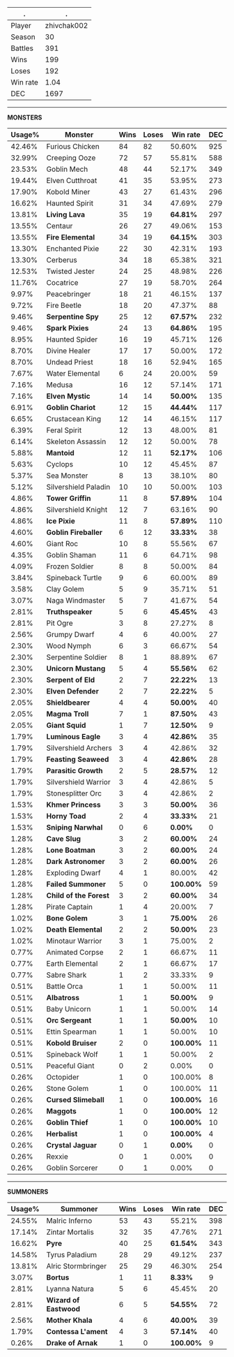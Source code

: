 .|.
|-|-
Player|zhivchak002
Season|30
Battles|391
Wins|199
Loses|192
Win rate|1.04
DEC|1697

---
**MONSTERS**

Usage%|Monster|Wins|Loses|Win rate|DEC|
-|-|-|-|-|-|
42.46%|Furious Chicken|84|82|50.60%|925|
32.99%|Creeping Ooze|72|57|55.81%|588|
23.53%|Goblin Mech|48|44|52.17%|349|
19.44%|Elven Cutthroat|41|35|53.95%|273|
17.90%|Kobold Miner|43|27|61.43%|296|
16.62%|Haunted Spirit|31|34|47.69%|279|
13.81%|**Living Lava**|35|19|**64.81%**|297|
13.55%|Centaur|26|27|49.06%|153|
13.55%|**Fire Elemental**|34|19|**64.15%**|303|
13.30%|Enchanted Pixie|22|30|42.31%|193|
13.30%|Cerberus|34|18|65.38%|321|
12.53%|Twisted Jester|24|25|48.98%|226|
11.76%|Cocatrice|27|19|58.70%|264|
9.97%|Peacebringer|18|21|46.15%|137|
9.72%|Fire Beetle|18|20|47.37%|88|
9.46%|**Serpentine Spy**|25|12|**67.57%**|232|
9.46%|**Spark Pixies**|24|13|**64.86%**|195|
8.95%|Haunted Spider|16|19|45.71%|126|
8.70%|Divine Healer|17|17|50.00%|172|
8.70%|Undead Priest|18|16|52.94%|165|
7.67%|Water Elemental|6|24|20.00%|59|
7.16%|Medusa|16|12|57.14%|171|
7.16%|**Elven Mystic**|14|14|**50.00%**|135|
6.91%|**Goblin Chariot**|12|15|**44.44%**|117|
6.65%|Crustacean King|12|14|46.15%|117|
6.39%|Feral Spirit|12|13|48.00%|81|
6.14%|Skeleton Assassin|12|12|50.00%|78|
5.88%|**Mantoid**|12|11|**52.17%**|106|
5.63%|Cyclops|10|12|45.45%|87|
5.37%|Sea Monster|8|13|38.10%|80|
5.12%|Silvershield Paladin|10|10|50.00%|103|
4.86%|**Tower Griffin**|11|8|**57.89%**|104|
4.86%|Silvershield Knight|12|7|63.16%|90|
4.86%|**Ice Pixie**|11|8|**57.89%**|110|
4.60%|**Goblin Fireballer**|6|12|**33.33%**|38|
4.60%|Giant Roc|10|8|55.56%|67|
4.35%|Goblin Shaman|11|6|64.71%|98|
4.09%|Frozen Soldier|8|8|50.00%|84|
3.84%|Spineback Turtle|9|6|60.00%|89|
3.58%|Clay Golem|5|9|35.71%|51|
3.07%|Naga Windmaster|5|7|41.67%|54|
2.81%|**Truthspeaker**|5|6|**45.45%**|43|
2.81%|Pit Ogre|3|8|27.27%|8|
2.56%|Grumpy Dwarf|4|6|40.00%|27|
2.30%|Wood Nymph|6|3|66.67%|54|
2.30%|Serpentine Soldier|8|1|88.89%|67|
2.30%|**Unicorn Mustang**|5|4|**55.56%**|62|
2.30%|**Serpent of Eld**|2|7|**22.22%**|13|
2.30%|**Elven Defender**|2|7|**22.22%**|5|
2.05%|**Shieldbearer**|4|4|**50.00%**|40|
2.05%|**Magma Troll**|7|1|**87.50%**|43|
2.05%|**Giant Squid**|1|7|**12.50%**|9|
1.79%|**Luminous Eagle**|3|4|**42.86%**|35|
1.79%|Silvershield Archers|3|4|42.86%|32|
1.79%|**Feasting Seaweed**|3|4|**42.86%**|28|
1.79%|**Parasitic Growth**|2|5|**28.57%**|12|
1.79%|Silvershield Warrior|3|4|42.86%|5|
1.79%|Stonesplitter Orc|3|4|42.86%|2|
1.53%|**Khmer Princess**|3|3|**50.00%**|36|
1.53%|**Horny Toad**|2|4|**33.33%**|21|
1.53%|**Sniping Narwhal**|0|6|**0.00%**|0|
1.28%|**Cave Slug**|3|2|**60.00%**|24|
1.28%|**Lone Boatman**|3|2|**60.00%**|24|
1.28%|**Dark Astronomer**|3|2|**60.00%**|26|
1.28%|Exploding Dwarf|4|1|80.00%|42|
1.28%|**Failed Summoner**|5|0|**100.00%**|59|
1.28%|**Child of the Forest**|3|2|**60.00%**|34|
1.28%|Pirate Captain|1|4|20.00%|7|
1.02%|**Bone Golem**|3|1|**75.00%**|26|
1.02%|**Death Elemental**|2|2|**50.00%**|23|
1.02%|Minotaur Warrior|3|1|75.00%|2|
0.77%|Animated Corpse|2|1|66.67%|11|
0.77%|Earth Elemental|2|1|66.67%|17|
0.77%|Sabre Shark|1|2|33.33%|9|
0.51%|Battle Orca|1|1|50.00%|11|
0.51%|**Albatross**|1|1|**50.00%**|9|
0.51%|Baby Unicorn|1|1|50.00%|14|
0.51%|**Orc Sergeant**|1|1|**50.00%**|10|
0.51%|Ettin Spearman|1|1|50.00%|10|
0.51%|**Kobold Bruiser**|2|0|**100.00%**|11|
0.51%|Spineback Wolf|1|1|50.00%|2|
0.51%|Peaceful Giant|0|2|0.00%|0|
0.26%|Octopider|1|0|100.00%|8|
0.26%|Stone Golem|1|0|100.00%|11|
0.26%|**Cursed Slimeball**|1|0|**100.00%**|16|
0.26%|**Maggots**|1|0|**100.00%**|12|
0.26%|**Goblin Thief**|1|0|**100.00%**|10|
0.26%|**Herbalist**|1|0|**100.00%**|4|
0.26%|**Crystal Jaguar**|0|1|**0.00%**|0|
0.26%|Rexxie|0|1|0.00%|0|
0.26%|Goblin Sorcerer|0|1|0.00%|0|

---
**SUMMONERS**

Usage%|Summoner|Wins|Loses|Win rate|DEC|
-|-|-|-|-|-|
24.55%|Malric Inferno|53|43|55.21%|398|
17.14%|Zintar Mortalis|32|35|47.76%|271|
16.62%|**Pyre**|40|25|**61.54%**|343|
14.58%|Tyrus Paladium|28|29|49.12%|237|
13.81%|Alric Stormbringer|25|29|46.30%|254|
3.07%|**Bortus**|1|11|**8.33%**|9|
2.81%|Lyanna Natura|5|6|45.45%|20|
2.81%|**Wizard of Eastwood**|6|5|**54.55%**|72|
2.56%|**Mother Khala**|4|6|**40.00%**|39|
1.79%|**Contessa L'ament**|4|3|**57.14%**|40|
0.26%|**Drake of Arnak**|1|0|**100.00%**|9|
